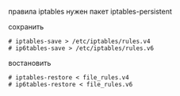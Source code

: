 правила iptables 
нужен пакет iptables-persistent

сохранить 

```shell
# iptables-save > /etc/iptables/rules.v4
# ip6tables-save > /etc/iptables/rules.v6
```

востановить

```shell
# iptables-restore < file_rules.v4
# ip6tables-restore < file_rules.v6
```

